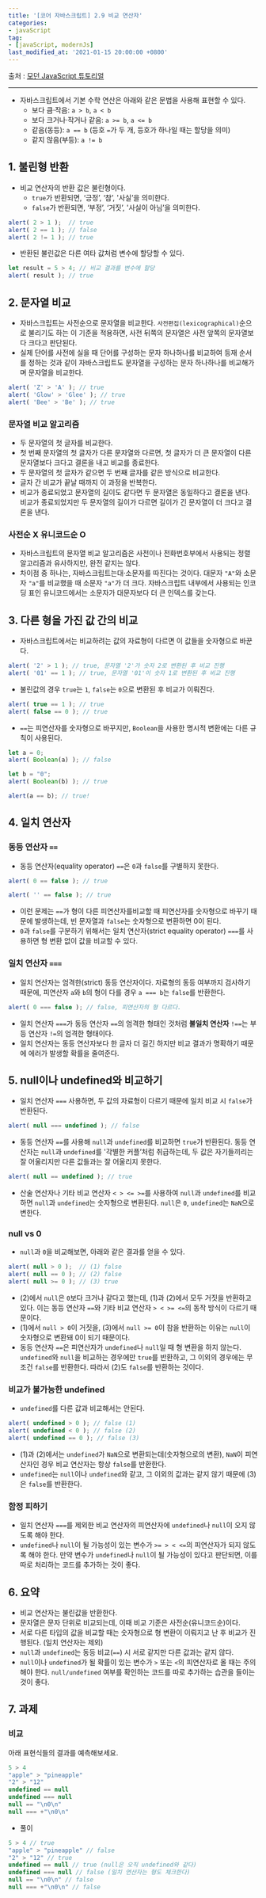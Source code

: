 ```yaml
---
title: '[코어 자바스크립트] 2.9 비교 연산자'
categories:
- javaScript
tag:
- [javaScript, modernJs]
last_modified_at: '2021-01-15 20:00:00 +0800'
---
```


출처 : [모던 JavaScript 튜토리얼](https://ko.javascript.info/)

---

- 자바스크립트에서 기본 수학 연산은 아래와 같은 문법을 사용해 표현할 수 있다.
    - 보다 큼·작음: `a > b`, `a < b`
    - 보다 크거나·작거나 같음: `a >= b`, `a <= b`
    - 같음(동등): `a == b` (등호 `=`가 두 개, 등호가 하나일 때는 할당을 의미)
    - 같지 않음(부등): `a != b`

## 1. 불린형 반환

- 비교 연산자의 반환 값은 불린형이다.
    - `true`가 반환되면, ‘긍정’, ‘참’, '사실’을 의미한다.
    - `false`가 반환되면, ‘부정’, ‘거짓’, '사실이 아님’을 의미한다.

```jsx
alert( 2 > 1 );  // true
alert( 2 == 1 ); // false
alert( 2 != 1 ); // true
```

- 반환된 불린값은 다른 여타 값처럼 변수에 할당할 수 있다.

```jsx
let result = 5 > 4; // 비교 결과를 변수에 할당
alert( result ); // true
```

## 2. 문자열 비교

- 자바스크립트는 사전순으로 문자열을 비교한다. `사전편집(lexicographical)`순으로 불리기도 하는 이 기준을 적용하면, 사전 뒤쪽의 문자열은 사전 앞쪽의 문자열보다 크다고 판단된다.
- 실제 단어를 사전에 실을 때 단어를 구성하는 문자 하나하나를 비교하여 등재 순서를 정하는 것과 같이 자바스크립트도 문자열을 구성하는 문자 하나하나를 비교해가며 문자열을 비교한다.

```jsx
alert( 'Z' > 'A' ); // true
alert( 'Glow' > 'Glee' ); // true
alert( 'Bee' > 'Be' ); // true
```

### 문자열 비교 알고리즘

- 두 문자열의 첫 글자를 비교한다.
- 첫 번째 문자열의 첫 글자가 다른 문자열와 다르면, 첫 글자가 더 큰 문자열이 다른 문자열보다 크다고 결론을 내고 비교를 종료한다.
- 두 문자열의 첫 글자가 같으면 두 번째 글자를 같은 방식으로 비교한다.
- 글자 간 비교가 끝날 때까지 이 과정을 반복한다.
- 비교가 종료되었고 문자열의 길이도 같다면 두 문자열은 동일하다고 결론을 낸다. 비교가 종료되었지만 두 문자열의 길이가 다르면 길이가 긴 문자열이 더 크다고 결론을 낸다.

### 사전순 X 유니코드순 O

- 자바스크립트의 문자열 비교 알고리즘은 사전이나 전화번호부에서 사용되는 정렬 알고리즘과 유사하지만, 완전 같지는 않다.
- 차이점 중 하나는, 자바스크립트는대·소문자를 따진다는 것이다. 대문자 `"A"`와 소문자 `"a"`를 비교했을 때 소문자 `"a"`가 더 크다. 자바스크립트 내부에서 사용되는 인코딩 표인 유니코드에서는 소문자가 대문자보다 더 큰 인덱스를 갖는다.

## 3. 다른 형을 가진 값 간의 비교

- 자바스크립트에서는 비교하려는 값의 자료형이 다르면 이 값들을 숫자형으로 바꾼다.

```jsx
alert( '2' > 1 ); // true, 문자열 '2'가 숫자 2로 변환된 후 비교 진행
alert( '01' == 1 ); // true, 문자열 '01'이 숫자 1로 변환된 후 비교 진행
```

- 불린값의 경우 `true`는 `1`, `false`는 `0`으로 변환된 후 비교가 이뤄진다.

```jsx
alert( true == 1 ); // true
alert( false == 0 ); // true
```

- `==`는 피연산자를 숫자형으로 바꾸지만, `Boolean`을 사용한 명시적 변환에는 다른 규칙이 사용된다.

```jsx
let a = 0;
alert( Boolean(a) ); // false

let b = "0";
alert( Boolean(b) ); // true

alert(a == b); // true!
```

## 4. 일치 연산자

### 동등 연산자 `==`

- 동등 연산자(equality operator) `==`은 `0`과 `false`를 구별하지 못한다.

```jsx
alert( 0 == false ); // true

alert( '' == false ); // true
```

- 이런 문제는 `==`가 형이 다른 피연산자를비교할 때 피연산자를 숫자형으로 바꾸기 때문에 발생하는데, 빈 문자열과 `false`는 숫자형으로 변환하면 0이 된다.
- `0`과 `false`를 구분하기 위해서는 일치 연산자(strict equality operator) `===`를 사용하면 형 변환 없이 값을 비교할 수 있다.

### 일치 연산자 `===`

- 일치 연산자는 엄격한(strict) 동등 연산자이다. 자료형의 동등 여부까지 검사하기 때문에, 피연산자 `a`와 `b`의 형이 다를 경우 `a === b`는 `false`를 반환한다.

```jsx
alert( 0 === false ); // false, 피연산자의 형 다르다.
```

- 일치 연산자 `===`가 동등 연산자 `==`의 엄격한 형태인 것처럼 **불일치 연산자** `!==`는 부등 연산자 `!=`의 엄격한 형태이다.
- 일치 연산자는 동등 연산자보다 한 글자 더 길긴 하지만 비교 결과가 명확하기 때문에 에러가 발생할 확률을 줄여준다.

## 5. null이나 undefined와 비교하기

- 일치 연산자 `===` 사용하면, 두 값의 자료형이 다르기 때문에 일치 비교 시 `false`가 반환된다.

```jsx
alert( null === undefined ); // false
```

- 동등 연산자 `==`를 사용해 `null`과 `undefined`를 비교하면 `true`가 반환된다. 동등 연산자는 `null`과 `undefined`를 '각별한 커플’처럼 취급하는데, 두 값은 자기들끼리는 잘 어울리지만 다른 값들과는 잘 어울리지 못한다.

```jsx
alert( null == undefined ); // true
```

- 산술 연산자나 기타 비교 연산자 `< > <= >=`를 사용하여 `null`과 `undefined`를 비교하면 `null`과 `undefined`는 숫자형으로 변환된다. `null`은 `0`, `undefined`는 `NaN`으로 변한다.

### null vs 0

- `null`과 `0`을 비교해보면, 아래와 같은 결과를 얻을 수 있다.

```jsx
alert( null > 0 );  // (1) false
alert( null == 0 ); // (2) false
alert( null >= 0 ); // (3) true
```

- (2)에서 `null`은 `0`보다 크거나 같다고 했는데, (1)과 (2)에서 모두 거짓을 반환하고 있다. 이는 동등 연산자 `==`와 기타 비교 연산자 `> < >= <=`의 동작 방식이 다르기 때문이다.
- (1)에서 `null > 0`이 거짓을, (3)에서 `null >= 0`이 참을 반환하는 이유는 `null`이 숫자형으로 변환돼 0이 되기 때문이다.
- 동등 연산자 `==`은 피연산자가 `undefined`나 `null`일 때 형 변환을 하지 않는다. `undefined`와 `null`을 비교하는 경우에만 `true`를 반환하고, 그 이외의 경우에는 무조건 `false`를 반환한다. 따라서 (2)도 `false`를 반환하는 것이다.

### 비교가 불가능한 undefined

- `undefined`를 다른 값과 비교해서는 안된다.

```jsx
alert( undefined > 0 ); // false (1)
alert( undefined < 0 ); // false (2)
alert( undefined == 0 ); // false (3)
```

- (1)과 (2)에서는 `undefined`가 `NaN`으로 변환되는데(숫자형으로의 변환), `NaN`이 피연산자인 경우 비교 연산자는 항상 `false`를 반환한다.
- `undefined`는 `null`이나 `undefined`와 같고, 그 이외의 값과는 같지 않기 때문에 (3)은 `false`를 반환한다.

### 함정 피하기

- 일치 연산자 `===`를 제외한 비교 연산자의 피연산자에 `undefined`나 `null`이 오지 않도록 해야 한다.
- `undefined`나 `null`이 될 가능성이 있는 변수가 `>= > < <=`의 피연산자가 되지 않도록 해야 한다. 만약 변수가 `undefined`나 `null`이 될 가능성이 있다고 판단되면, 이를 따로 처리하는 코드를 추가하는 것이 좋다.

## 6. 요약

- 비교 연산자는 불린값을 반환한다.
- 문자열은 문자 단위로 비교되는데, 이때 비교 기준은 사전순(유니코드순)이다.
- 서로 다른 타입의 값을 비교할 때는 숫자형으로 형 변환이 이뤄지고 난 후 비교가 진행된다.  (일치 연산자는 제외)
- `null`과 `undefined`는 동등 비교(`==`) 시 서로 같지만 다른 값과는 같지 않다.
- `null`이나 `undefined`가 될 확률이 있는 변수가 `>` 또는 `<`의 피연산자로 올 때는 주의해야 한다. `null/undefined` 여부를 확인하는 코드를 따로 추가하는 습관을 들이는 것이 좋다.

## 7. 과제

### 비교

아래 표현식들의 결과를 예측해보세요.

```jsx
5 > 4
"apple" > "pineapple"
"2" > "12"
undefined == null
undefined === null
null == "\n0\n"
null === +"\n0\n"
```

- 풀이

```jsx
5 > 4 // true
"apple" > "pineapple" // false
"2" > "12" // true
undefined == null // true (null은 오직 undefined와 같다)
undefined === null // false (일치 연산자는 형도 체크한다)
null == "\n0\n" // false
null === +"\n0\n" // false
```